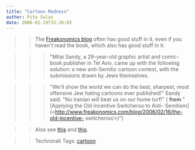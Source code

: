 ```yaml
---
title: "Cartoon Madness"
author: Pito Salas
date: 2006-02-19T15:26:03
---
```



>>

>> The [Freakonomics blog](<http://www.freakonomics.com/>) often has good
stuff in it, even if you haven't read the book, which also has good stuff in
it.

>>

>>> "Mitai Sandy, a 29-year-old graphic artist and comic-book publisher in Tel
Aviv, came up with the following solution: a new anti-Semitic cartoon contest,
with the submissions drawn by Jews themselves.

>>>

>>> "We'll show the world we can do the best, sharpest, most offensive Jew
hating cartoons ever published!" Sandy said. "No Iranian will beat us on our
home turf!" ( **from** "[Applying the Old Incentive Switcheroo to Anti-
Semitism](<http://www.freakonomics.com/blog/2006/02/16/the-old-incentive-
switcheroo/>)")

>>

>> Also see [this](<http://www.boomka.org/>) and
[this](<http://www.alertnet.org/thenews/newsdesk/L16699501.htm>).

>>

>> Technorati Tags: [cartoon](<http://www.technorati.com/tag/cartoon>)


